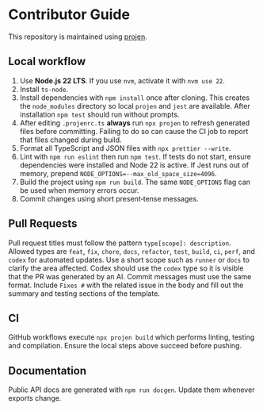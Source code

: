 # Contributor Guide

This repository is maintained using [projen](https://github.com/projen/projen).

## Local workflow

1. Use **Node.js 22 LTS**. If you use `nvm`, activate it with `nvm use 22`.
2. Install `ts-node`.
3. Install dependencies with `npm install` once after cloning.
   This creates the `node_modules` directory so local `projen` and `jest` are available.
   After installation `npm test` should run without prompts.
4. After editing `.projenrc.ts` **always** run `npx projen` to refresh generated
   files before committing. Failing to do so can cause the CI job to report that
   files changed during build.
5. Format all TypeScript and JSON files with `npx prettier --write`.
6. Lint with `npm run eslint` then run `npm test`.
   If tests do not start, ensure dependencies were installed and Node 22 is active.
   If Jest runs out of memory, prepend `NODE_OPTIONS=--max_old_space_size=4096`.
7. Build the project using `npm run build`.
   The same `NODE_OPTIONS` flag can be used when memory errors occur.
8. Commit changes using short present‑tense messages.

## Pull Requests

Pull request titles must follow the pattern `type[scope]: description`.
Allowed types are `feat`, `fix`, `chore`, `docs`, `refactor`, `test`, `build`,
`ci`, `perf`, and `codex` for automated updates. Use a short scope such as
`runner` or `docs` to clarify the area affected. Codex should use the `codex`
type so it is visible that the PR was generated by an AI. Commit messages must
use the same format. Include `Fixes #` with the related issue in the body and
fill out the summary and testing sections of the template.

## CI

GitHub workflows execute `npx projen build` which performs linting, testing and compilation. Ensure the local steps above succeed before pushing.

## Documentation

Public API docs are generated with `npm run docgen`. Update them whenever exports change.
